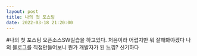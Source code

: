 ```yaml
---
layout: post
title: 나의 첫 포스팅
date: 2022-03-18 21:20:00
---
```


#나의 첫 포스팅
오픈소스SW실습을 하고있다. 처음이라 어렵지만 뭐 잘해봐야겠다 나의 블로그를 직접만들어보니 뭔가 개발자가 된 느낌? 신기하다

